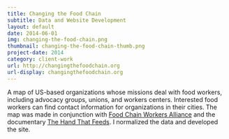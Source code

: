 ```yaml
---
title: Changing the Food Chain
subtitle: Data and Website Development
layout: default
date: 2014-06-01
img: changing-the-food-chain.png
thumbnail: changing-the-food-chain-thumb.png
project-date: 2014
category: client-work
url: http://changingthefoodchain.org
url-display: changingthefoodchain.org
---
```


A map of US-based organizations whose missions deal with food workers, including advocacy groups, unions, and workers centers. Interested food workers can find contact information for organizations in their cities. The map was made in conjunction with [Food Chain Workers Alliance](http://foodchainworkers.org/) and the documentary [The Hand That Feeds](http://thehandthatfeedsfilm.com/). I normalized the data and developed the site.
